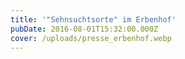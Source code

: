 ```yaml
---
title: '"Sehnsuchtsorte" im Erbenhof'
pubDate: 2016-08-01T15:32:00.000Z
cover: /uploads/presse_erbenhof.webp
---
```

